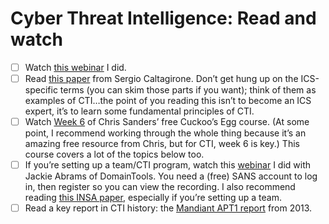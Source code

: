 # Cyber Threat Intelligence: Read and watch

- [ ] Watch [this webinar](https://www.youtube.com/watch?v=J7e74QLVxCk) I did.
- [ ] Read [this paper](https://www.dragos.com/wp-content/uploads/Industrial-Control-Threat-Intelligence-Whitepaper.pdf) from Sergio Caltagirone. Don’t get hung up on the ICS-specific terms (you can skim those parts if you want); think of them as examples of CTI…the point of you reading this isn’t to become an ICS expert, it’s to learn some fundamental principles of CTI.
- [ ] Watch [Week 6](https://chrissanders.org/training/cuckoosegg/) of Chris Sanders’ free Cuckoo’s Egg course. (At some point, I recommend working through the whole thing because it’s an amazing free resource from Chris, but for CTI, week 6 is key.) This course covers a lot of the topics below too.
- [ ] If you’re setting up a team/CTI program, watch this [webinar](https://www.sans.org/webcasts/build-robust-cyber-threat-intelligence-program-112505/) I did with Jackie Abrams of DomainTools. You need a (free) SANS account to log in, then register so you can view the recording. I also recommend reading [this INSA paper](https://www.insaonline.org/wp-content/uploads/2017/04/INSA_Cyber_Intel_PrepTalent.pdf), especially if you’re setting up a team.
- [ ] Read a key report in CTI history: the [Mandiant APT1 report](https://www.fireeye.com/content/dam/fireeye-www/services/pdfs/mandiant-apt1-report.pdf) from 2013.